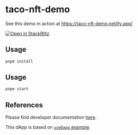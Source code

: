 # taco-nft-demo

See this demo in action at https://taco-nft-demo.netlify.app/

[![Open in StackBlitz](https://developer.stackblitz.com/img/open_in_stackblitz.svg)](https://stackblitz.com/github/nucypher/taco-web/tree/main/demos/taco-nft-demo)

## Usage

```bash
pnpm install
```

## Usage

```bash
pnpm start
```

## References

Please find developer documentation
[here](https://docs.taco.build/).

This dApp is based on
[`useDapp` example](https://github.com/EthWorks/useDapp/tree/master/packages/example).
